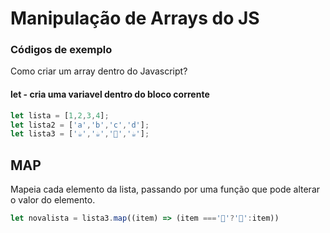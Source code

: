 # Manipulação de Arrays do JS
### Códigos de exemplo
Como criar um array dentro do Javascript?

#### let - cria uma variavel dentro do bloco corrente
```javascript
let lista = [1,2,3,4];
let lista2 = ['a','b','c','d'];
let lista3 = ['☕','☕','🥛','☕'];
```

## MAP
Mapeia cada elemento da lista, passando por uma função que pode alterar o valor do elemento.
```javascript
let novalista = lista3.map((item) => (item ==='🥛'?'🥤':item))
```